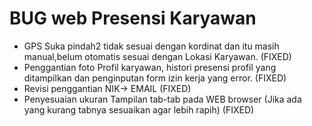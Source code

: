 # BUG web Presensi Karyawan

- GPS Suka pindah2 tidak sesuai dengan kordinat dan itu masih manual,belum otomatis sesuai dengan Lokasi Karyawan. (FIXED)
- Penggantian foto Profil karyawan, histori presensi profil yang ditampilkan dan penginputan form izin kerja yang error. (FIXED)
- Revisi penggantian NIK-> EMAIL (FIXED)
- Penyesuaian ukuran Tampilan tab-tab pada WEB browser (Jika ada yang kurang tabnya sesuaikan agar lebih rapih) (FIXED)
